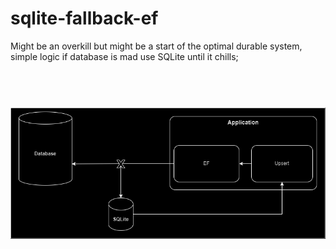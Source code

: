 # sqlite-fallback-ef

Might be an overkill but might be a start of the optimal durable system, simple logic if database is mad use SQLite until it chills;

<h1 align="center">
  <br>
  <img src="overview.png" width="800">
  <br>
</h1>
